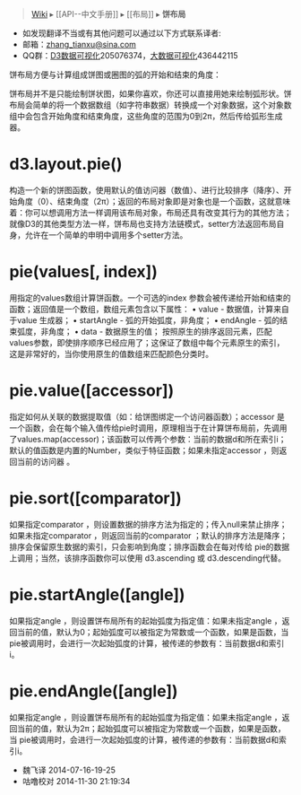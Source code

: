 > [Wiki](Home) ▸ [[API--中文手册]] ▸ [[布局]] ▸ **饼布局**

* 如发现翻译不当或有其他问题可以通过以下方式联系译者:
* 邮箱：zhang_tianxu@sina.com
* QQ群：[D3数据可视化](http://jq.qq.com/?_wv=1027&k=ZGcqYF)205076374，[大数据可视化](http://jq.qq.com/?_wv=1027&k=S8wGMe)436442115

饼布局方便与计算组成饼图或圈图的弧的开始和结束的角度：
 
饼布局并不是只能绘制饼状图，如果你喜欢，你还可以直接用她来绘制弧形状。饼布局会简单的将一个数据数组（如字符串数据）转换成一个对象数据，这个对象数组中会包含开始角度和结束角度，这些角度的范围为0到2π，然后传给弧形生成器。
# d3.layout.pie()

构造一个新的饼图函数，使用默认的值访问器（数值）、进行比较排序（降序）、开始角度（0）、结束角度（2π）；返回的布局对象即是对象也是一个函数，这就意味着：你可以想调用方法一样调用该布局对象，布局还具有改变其行为的其他方法；就像D3的其他类型方法一样，饼布局也支持方法链模式，setter方法返回布局自身，允许在一个简单的申明中调用多个setter方法。
# pie(values[, index])

用指定的values数组计算饼函数。一个可选的index 参数会被传递给开始和结束的函数；返回值是一个数组，数组元素包含以下属性：
•	value - 数据值，计算来自于value 生成器；
•	startAngle - 弧的开始弧度，非角度；
•	endAngle - 弧的结束弧度，非角度；
•	data - 数据原生的值；
按照原生的排序返回元素，匹配values参数，即使排序顺序已经应用了；这保证了数组中每个元素原生的索引，这是非常好的，当你使用原生的值数组来匹配颜色分类时。

# pie.value([accessor])

指定如何从关联的数据提取值（如：给饼图绑定一个访问器函数）；accessor 是一个函数，会在每个输入值传给pie时调用，原理相当于在计算饼布局前，先调用了values.map(accessor)；该函数可以传两个参数：当前的数据d和所在索引i；默认的值函数是内置的Number，类似于特征函数；如果未指定accessor ，则返回当前的访问器 。

# pie.sort([comparator])

如果指定comparator ，则设置数据的排序方法为指定的；传入null来禁止排序；如果未指定comparator ，则返回当前的comparator ；默认的排序方法是降序；排序会保留原生数据的索引，只会影响到角度；排序函数会在每对传给 pie的数据上调用；当然，该排序函数你可以使用 d3.ascending 或 d3.descending代替。
# pie.startAngle([angle])

如果指定angle ，则设置饼布局所有的起始弧度为指定值：如果未指定angle ，返回当前的值，默认为0；起始弧度可以被指定为常数或一个函数，如果是函数，当 pie被调用时，会进行一次起始弧度的计算，被传递的参数有：当前数据d和索引i。

# pie.endAngle([angle])

 如果指定angle ，则设置饼布局所有的起始弧度为指定值：如果未指定angle ，返回当前的值，默认为2π；起始弧度可以被指定为常数或一个函数，如果是函数，当 pie被调用时，会进行一次起始弧度的计算，被传递的参数有：当前数据d和索引i。

* 魏飞译 2014-07-16-19-25
* 咕噜校对 2014-11-30 21:19:34
